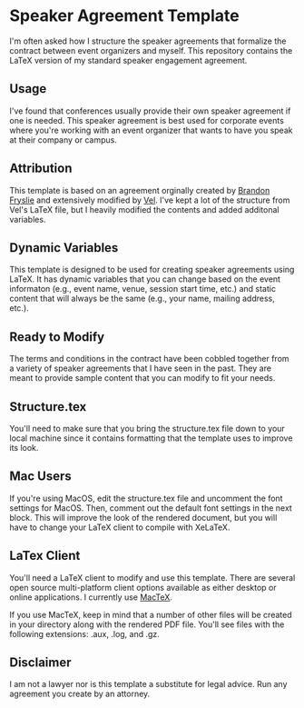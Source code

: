 # Speaker Agreement Template

I'm often asked how I structure the speaker agreements that formalize the contract between event organizers and myself. This repository contains the LaTeX version of my standard speaker engagement agreement.

## Usage

I've found that conferences usually provide their own speaker agreement if one is needed. This speaker agreement is best used for corporate events where you're working with an event organizer that wants to have you speak at their company or campus.

## Attribution

This template is based on an agreement orginally created by [Brandon Fryslie](https://github.com/brandon-fryslie) and extensively modified by [Vel](http://www.vel.nz). I've kept a lot of the structure from Vel's LaTeX file, but I heavily modified the contents and added additonal variables.

## Dynamic Variables

This template is designed to be used for creating speaker agreements using LaTeX. It has dynamic variables that you can change based on the event informaton (e.g., event name, venue, session start time, etc.) and static content that will always be the same (e.g., your name, mailing address, etc.).

## Ready to Modify

The terms and conditions in the contract have been cobbled together from a variety of speaker agreements that I have seen in the past. They are meant to provide sample content that you can modify to fit your needs. 

## Structure.tex

You'll need to make sure that you bring the structure.tex file down to your local machine since it contains formatting that the template uses to improve its look.

## Mac Users

If you're using MacOS, edit the structure.tex file and uncomment the font settings for MacOS. Then, comment out the default font settings in the next block. This will improve the look of the rendered document, but you will have to change your LaTeX client to compile with XeLaTeX.

## LaTex Client

You'll need a LaTeX client to modify and use this template. There are several open source multi-platform client options available as either desktop or online applications. I currently use [MacTeX](http://www.tug.org/mactex/).

If you use MacTeX, keep in mind that a number of other files will be created in your directory along with the rendered PDF file. You'll see files with the following extensions: .aux, .log, and .gz.

## Disclaimer

I am not a lawyer nor is this template a substitute for legal advice. Run any agreement you create by an attorney.
